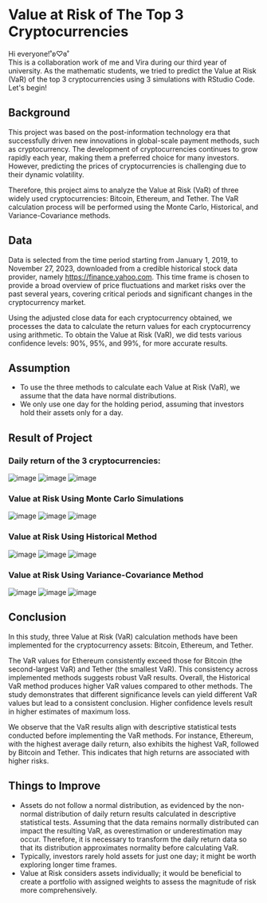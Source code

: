 # Value at Risk of The Top 3 Cryptocurrencies
Hi everyone!˚ʚ♡ɞ˚  
This is a collaboration work of me and Vira during our third year of university. As the mathematic students, we tried to predict the Value at Risk (VaR) of the top 3 cryptocurrencies using 3 simulations with RStudio Code. Let's begin!   

## Background
This project was based on the post-information technology era that successfully driven new innovations in global-scale payment methods, such as cryptocurrency. The development of cryptocurrencies continues to grow rapidly each year, making them a preferred choice for many investors. However, predicting the prices of cryptocurrencies is challenging due to their dynamic volatility.   

Therefore, this project aims to analyze the Value at Risk (VaR) of three widely used cryptocurrencies: Bitcoin, Ethereum, and Tether. The VaR calculation process will be performed using the Monte Carlo, Historical, and Variance-Covariance methods.
    
## Data 
Data is selected from the time period starting from January 1, 2019, to November 27, 2023, downloaded from a credible historical stock data provider, namely https://finance.yahoo.com. This time frame is chosen to provide a broad overview of price fluctuations and market risks over the past several years, covering critical periods and significant changes in the cryptocurrency market.

Using the adjusted close data for each cryptocurrency obtained, we processes the data to calculate the return values for each cryptocurrency using arithmetic. To obtain the Value at Risk (VaR), we did tests various confidence levels: 90%, 95%, and 99%, for more accurate results.

## Assumption
- To use the three methods to calculate each Value at Risk (VaR), we assume that the data have normal distributions.
- We only use one day for the holding period, assuming that investors hold their assets only for a day.

## Result of Project
### Daily return of the 3 cryptocurrencies:
![image](https://github.com/shannenswibisono/VaR-of-Top-3-Crypto/assets/155773383/66c2f263-dd61-4365-847f-fdfaed65aa7e)
![image](https://github.com/shannenswibisono/VaR-of-Top-3-Crypto/assets/155773383/961d8fdb-86a8-4c30-a0a6-cc9f68e0d01d)
![image](https://github.com/shannenswibisono/VaR-of-Top-3-Crypto/assets/155773383/bbbee10a-e6b0-42c2-943c-c5e18334fc57)
### Value at Risk Using Monte Carlo Simulations
![image](https://github.com/shannenswibisono/VaR-of-Top-3-Crypto/assets/155773383/4c0b4173-8052-4113-b8fb-a6749deeee9e)
![image](https://github.com/shannenswibisono/VaR-of-Top-3-Crypto/assets/155773383/5008d2cf-27d1-4b3d-b6d3-1b3c1b2b9bcd)
![image](https://github.com/shannenswibisono/VaR-of-Top-3-Crypto/assets/155773383/fd0f4edf-3f67-470f-87b1-9ba65327efe8)
### Value at Risk Using Historical Method
![image](https://github.com/shannenswibisono/VaR-of-Top-3-Crypto/assets/155773383/3414815b-4b6f-4172-8a1c-539dd8c74fca)
![image](https://github.com/shannenswibisono/VaR-of-Top-3-Crypto/assets/155773383/d8cd109e-08c7-4760-9d7a-4c0b11e1520d)
![image](https://github.com/shannenswibisono/VaR-of-Top-3-Crypto/assets/155773383/3995b886-d79f-4b78-9fd0-550b44cc2d63)
### Value at Risk Using Variance-Covariance Method
![image](https://github.com/shannenswibisono/VaR-of-Top-3-Crypto/assets/155773383/2155cd55-89d3-434f-a76f-4052f3e24715)
![image](https://github.com/shannenswibisono/VaR-of-Top-3-Crypto/assets/155773383/89e6f4b9-94ab-4ed4-bc2b-faf4dc5369ab)
![image](https://github.com/shannenswibisono/VaR-of-Top-3-Crypto/assets/155773383/a3ad2b32-aab0-43ef-92a1-0cc875c54432)

## Conclusion
In this study, three Value at Risk (VaR) calculation methods have been implemented for the cryptocurrency assets: Bitcoin, Ethereum, and Tether. 

The VaR values for Ethereum consistently exceed those for Bitcoin (the second-largest VaR) and Tether (the smallest VaR). This consistency across implemented methods suggests robust VaR results. Overall, the Historical VaR method produces higher VaR values compared to other methods. The study demonstrates that different significance levels can yield different VaR values but lead to a consistent conclusion. Higher confidence levels result in higher estimates of maximum loss.

We observe that the VaR results align with descriptive statistical tests conducted before implementing the VaR methods. For instance, Ethereum, with the highest average daily return, also exhibits the highest VaR, followed by Bitcoin and Tether. This indicates that high returns are associated with higher risks.

## Things to Improve
- Assets do not follow a normal distribution, as evidenced by the non-normal distribution of daily return results calculated in descriptive statistical tests. Assuming that the data remains normally distributed can impact the resulting VaR, as overestimation or underestimation may occur. Therefore, it is necessary to transform the daily return data so that its distribution approximates normality before calculating VaR.
- Typically, investors rarely hold assets for just one day; it might be worth exploring longer time frames.
- Value at Risk considers assets individually; it would be beneficial to create a portfolio with assigned weights to assess the magnitude of risk more comprehensively.
